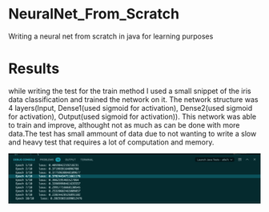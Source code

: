 # NeuralNet_From_Scratch
Writing a neural net from scratch in java for learning purposes

# Results
while writing the test for the train method I used a small snippet of the iris data classification and trained the network on it.
The network structure was 4 layers(Input, 
Dense1(used sigmoid for activation), 
Dense2(used sigmoid for activation), 
Output(used sigmoid for activation)).
This network was able to train and improve, althought not as much as can be done with more data.The test has small ammount of data due to not wanting to write a slow and heavy test that requires a lot of computation and memory.


![alt text](https://github.com/PLAZMAMA/NeuralNet_From_Scratch/blob/master/src/main/resources/Screen%20Shot%202020-03-07%20at%209.40.58%20PM.png)
